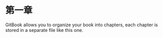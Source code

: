 # 第一章



GitBook allows you to organize your book into chapters, each chapter is stored in a separate file like this one.

